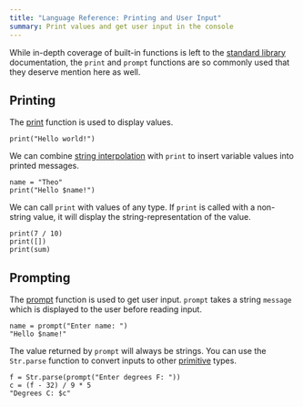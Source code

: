 ```yaml
---
title: "Language Reference: Printing and User Input"
summary: Print values and get user input in the console
---
```


While in-depth coverage of built-in functions is left to the
[standard library](/stdlib) documentation, the `print` and `prompt` functions
are so commonly used that they deserve mention here as well.

## Printing

The [print](/stdlib/Console#print) function is used to display values.

```ptls
print("Hello world!")
```

We can combine [string interpolation](/stdlib/strings#interpolation) with
`print` to insert variable values into printed messages.

```ptls
name = "Theo"
print("Hello $name!")
```

We can call `print` with values of any type. If `print` is called with a
non-string value, it will display the string-representation of the value.

```ptls
print(7 / 10)
print([])
print(sum)
```

## Prompting

The [prompt](/stdlib/Console#prompt) function is used to get user input.
`prompt` takes a string `message` which is displayed to the user before reading
input.

```ptls --input Theo
name = prompt("Enter name: ")
"Hello $name!"
```

The value returned by `prompt` will always be strings. You can use the
`Str.parse` function to convert inputs to other
[primitive](/language/misc#primitives) types.

```ptls --input 77
f = Str.parse(prompt("Enter degrees F: "))
c = (f - 32) / 9 * 5
"Degrees C: $c"
```
